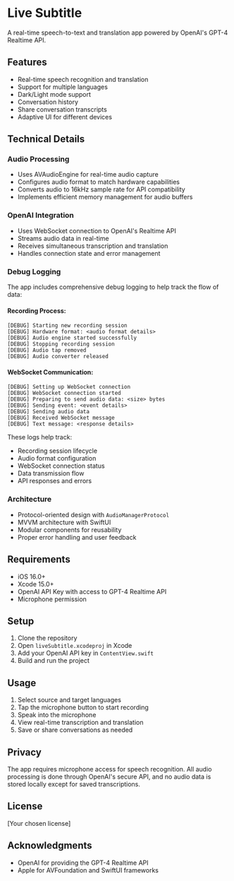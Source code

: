 # Live Subtitle

A real-time speech-to-text and translation app powered by OpenAI's GPT-4 Realtime API.

## Features

- Real-time speech recognition and translation
- Support for multiple languages
- Dark/Light mode support
- Conversation history
- Share conversation transcripts
- Adaptive UI for different devices

## Technical Details

### Audio Processing
- Uses AVAudioEngine for real-time audio capture
- Configures audio format to match hardware capabilities
- Converts audio to 16kHz sample rate for API compatibility
- Implements efficient memory management for audio buffers

### OpenAI Integration
- Uses WebSocket connection to OpenAI's Realtime API
- Streams audio data in real-time
- Receives simultaneous transcription and translation
- Handles connection state and error management

### Debug Logging
The app includes comprehensive debug logging to help track the flow of data:

#### Recording Process:
```
[DEBUG] Starting new recording session
[DEBUG] Hardware format: <audio format details>
[DEBUG] Audio engine started successfully
[DEBUG] Stopping recording session
[DEBUG] Audio tap removed
[DEBUG] Audio converter released
```

#### WebSocket Communication:
```
[DEBUG] Setting up WebSocket connection
[DEBUG] WebSocket connection started
[DEBUG] Preparing to send audio data: <size> bytes
[DEBUG] Sending event: <event details>
[DEBUG] Sending audio data
[DEBUG] Received WebSocket message
[DEBUG] Text message: <response details>
```

These logs help track:
- Recording session lifecycle
- Audio format configuration
- WebSocket connection status
- Data transmission flow
- API responses and errors

### Architecture
- Protocol-oriented design with `AudioManagerProtocol`
- MVVM architecture with SwiftUI
- Modular components for reusability
- Proper error handling and user feedback

## Requirements

- iOS 16.0+
- Xcode 15.0+
- OpenAI API Key with access to GPT-4 Realtime API
- Microphone permission

## Setup

1. Clone the repository
2. Open `liveSubtitle.xcodeproj` in Xcode
3. Add your OpenAI API key in `ContentView.swift`
4. Build and run the project

## Usage

1. Select source and target languages
2. Tap the microphone button to start recording
3. Speak into the microphone
4. View real-time transcription and translation
5. Save or share conversations as needed

## Privacy

The app requires microphone access for speech recognition. All audio processing is done through OpenAI's secure API, and no audio data is stored locally except for saved transcriptions.

## License

[Your chosen license]

## Acknowledgments

- OpenAI for providing the GPT-4 Realtime API
- Apple for AVFoundation and SwiftUI frameworks
